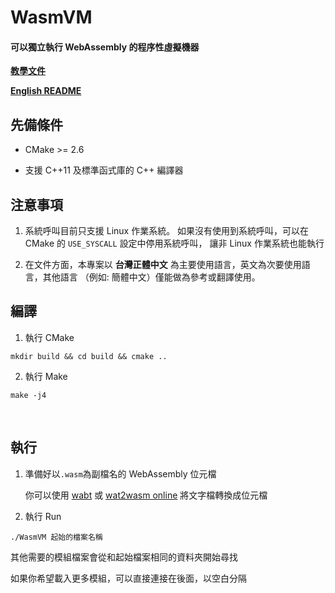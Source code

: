 # WasmVM

#### 可以獨立執行 WebAssembly 的程序性虛擬機器

**[教學文件](https://www.gitbook.com/book/luishsu/wasmvm-webassembly/details)**

**[English README](README_en.md)**

## 先備條件

* CMake >= 2.6

* 支援 C++11 及標準函式庫的 C++ 編譯器

## 注意事項

1. 系統呼叫目前只支援 Linux 作業系統。 如果沒有使用到系統呼叫，可以在 CMake 的 `USE_SYSCALL` 設定中停用系統呼叫， 讓非 Linux 作業系統也能執行
 
2. 在文件方面，本專案以 **台灣正體中文** 為主要使用語言，英文為次要使用語言，其他語言 （例如: 簡體中文）僅能做為參考或翻譯使用。

## 編譯

1. 執行 CMake

```shell
mkdir build && cd build && cmake ..
```

2. 執行 Make

```shell
make -j4
```
  
## 執行

1. 準備好以`.wasm`為副檔名的 WebAssembly 位元檔
  
    你可以使用 [wabt](https://github.com/WebAssembly/wabt) 或 [wat2wasm online](https://cdn.rawgit.com/WebAssembly/wabt/013802ca01035365e2459c70f0508481393ac075/demo/wast2wasm/) 將文字檔轉換成位元檔
  
2. 執行 Run

```shell
./WasmVM 起始的檔案名稱
```

其他需要的模組檔案會從和起始檔案相同的資料夾開始尋找

如果你希望載入更多模組，可以直接連接在後面，以空白分隔
